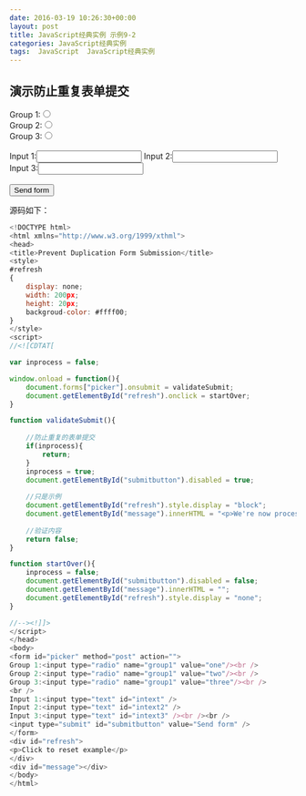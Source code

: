 ```yaml
---
date: 2016-03-19 10:26:30+00:00
layout: post
title: JavaScript经典实例 示例9-2
categories: JavaScript经典实例
tags:  JavaScript  JavaScript经典实例
---
```


演示防止重复表单提交
----------------

<html xmlns="http://www.w3.org/1999/xthml">
<head>
<title>Prevent Duplication Form Submission</title>
<style>
#refresh
{
    display: none;
    width: 200px;
    height: 20px;
    backgroud-color: #ffff00;
}
</style>
<script>
//<![CDTAT[

var inprocess = false;

window.onload = function(){
    document.forms["picker"].onsubmit = validateSubmit;
    document.getElementById("refresh").onclick = startOver;
}

function validateSubmit(){
    
    //防止重复的表单提交
    if(inprocess){
        return;
    }
    inprocess = true;
    document.getElementById("submitbutton").disabled = true;
    
    //只是示例
    document.getElementById("refresh").style.display = "block";
    document.getElementById("message").innerHTML = "<p>We're now processing your request, which can take a minute.<p>";
    
    //验证内容
    return false;
}

function startOver(){
    inprocess = false;
    document.getElementById("submitbutton").disabled = false;
    document.getElementById("message").innerHTML = "";
    document.getElementById("refresh").style.display = "none";
}

//--><!]]>
</script>
</head>
<body>
<form id="picker" method="post" action="">
Group 1:<input type="radio" name="group1" value="one"/><br />
Group 2:<input type="radio" name="group1" value="two"/><br />
Group 3:<input type="radio" name="group1" value="three"/><br />
<br />
Input 1:<input type="text" id="intext" />
Input 2:<input type="text" id="intext2" />
Input 3:<input type="text" id="intext3" /><br /><br />
<input type="submit" id="submitbutton" value="Send form" />
</form>
<div id="refresh">
<p>Click to reset example</p>
</div>
<div id="message"></div>
</body>
</html>

源码如下：

``` javascript
<!DOCTYPE html>
<html xmlns="http://www.w3.org/1999/xthml">
<head>
<title>Prevent Duplication Form Submission</title>
<style>
#refresh
{
    display: none;
    width: 200px;
    height: 20px;
    backgroud-color: #ffff00;
}
</style>
<script>
//<![CDTAT[

var inprocess = false;

window.onload = function(){
    document.forms["picker"].onsubmit = validateSubmit;
    document.getElementById("refresh").onclick = startOver;
}

function validateSubmit(){
    
    //防止重复的表单提交
    if(inprocess){
        return;
    }
    inprocess = true;
    document.getElementById("submitbutton").disabled = true;
    
    //只是示例
    document.getElementById("refresh").style.display = "block";
    document.getElementById("message").innerHTML = "<p>We're now processing your request, which can take a minute.<p>";
    
    //验证内容
    return false;
}

function startOver(){
    inprocess = false;
    document.getElementById("submitbutton").disabled = false;
    document.getElementById("message").innerHTML = "";
    document.getElementById("refresh").style.display = "none";
}

//--><!]]>
</script>
</head>
<body>
<form id="picker" method="post" action="">
Group 1:<input type="radio" name="group1" value="one"/><br />
Group 2:<input type="radio" name="group1" value="two"/><br />
Group 3:<input type="radio" name="group1" value="three"/><br />
<br />
Input 1:<input type="text" id="intext" />
Input 2:<input type="text" id="intext2" />
Input 3:<input type="text" id="intext3" /><br /><br />
<input type="submit" id="submitbutton" value="Send form" />
</form>
<div id="refresh">
<p>Click to reset example</p>
</div>
<div id="message"></div>
</body>
</html>
``` 
